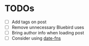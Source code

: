 # TODOs

- [ ] Add tags on post
- [ ] Remove unnecessary Bluebird uses
- [ ] Bring author info when loading post
- [ ] Consider using [date-fns](https://github.com/date-fns/date-fns)
